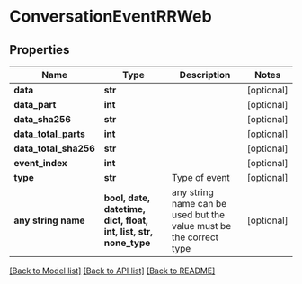 # ConversationEventRRWeb


## Properties
Name | Type | Description | Notes
------------ | ------------- | ------------- | -------------
**data** | **str** |  | [optional] 
**data_part** | **int** |  | [optional] 
**data_sha256** | **str** |  | [optional] 
**data_total_parts** | **int** |  | [optional] 
**data_total_sha256** | **str** |  | [optional] 
**event_index** | **int** |  | [optional] 
**type** | **str** | Type of event | [optional] 
**any string name** | **bool, date, datetime, dict, float, int, list, str, none_type** | any string name can be used but the value must be the correct type | [optional]

[[Back to Model list]](../README.md#documentation-for-models) [[Back to API list]](../README.md#documentation-for-api-endpoints) [[Back to README]](../README.md)



